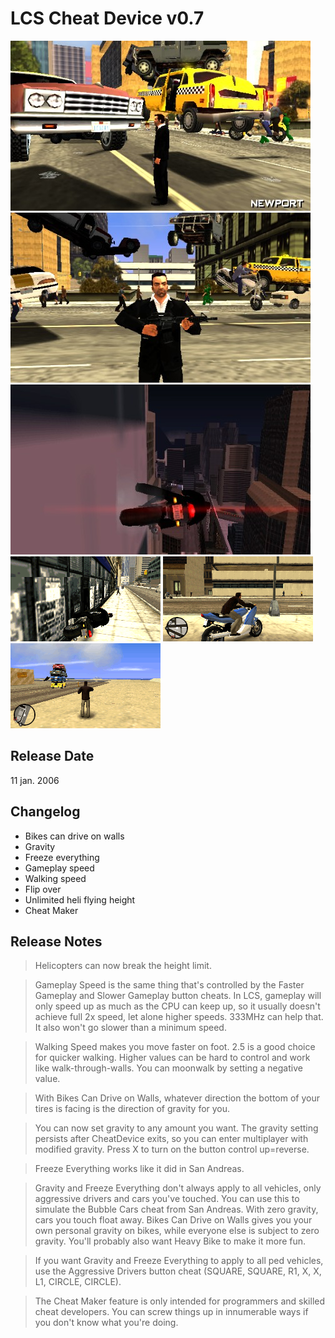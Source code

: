 # LCS Cheat Device v0.7

![1 CD v0.7](<../../../../Pictures/FreezeEverything1.jpg>)
![2 CD v0.7](<../../../../Pictures/FreezeEverything2.jpg>)
![3 CD v0.7](<../../../../Pictures/WallDriving1.jpg>)
![4 CD v0.7](<../../../../Pictures/WallDriving3.gif>)
![5 CD v0.7](<../../../../Pictures/zero gravity heavy bike.gif>)
![6 CD v0.7](<../../../../Pictures/low gravity spawn.gif>)

## Release Date
11 jan. 2006

## Changelog
 - Bikes can drive on walls
 - Gravity
 - Freeze everything
 - Gameplay speed
 - Walking speed
 - Flip over
 - Unlimited heli flying height
 - Cheat Maker
 
## Release Notes
> Helicopters can now break the height limit.

> Gameplay Speed is the same thing that's controlled by the Faster Gameplay and Slower Gameplay button cheats. In LCS, gameplay will only speed up as much as the CPU can keep up, so it usually doesn't achieve full 2x speed, let alone higher speeds. 333MHz can help that. It also won't go slower than a minimum speed.

> Walking Speed makes you move faster on foot. 2.5 is a good choice for quicker walking. Higher values can be hard to control and work like walk-through-walls. You can moonwalk by setting a negative value.

> With Bikes Can Drive on Walls, whatever direction the bottom of your tires is facing is the direction of gravity for you.

> You can now set gravity to any amount you want. The gravity setting persists after CheatDevice exits, so you can enter multiplayer with modified gravity. Press X to turn on the button control up=reverse.

> Freeze Everything works like it did in San Andreas.

> Gravity and Freeze Everything don't always apply to all vehicles, only aggressive drivers and cars you've touched. You can use this to simulate the Bubble Cars cheat from San Andreas. With zero gravity, cars you touch float away. Bikes Can Drive on Walls gives you your own personal gravity on bikes, while everyone else is subject to zero gravity. You'll probably also want Heavy Bike to make it more fun.

> If you want Gravity and Freeze Everything to apply to all ped vehicles, use the Aggressive Drivers button cheat (SQUARE, SQUARE, R1, X, X, L1, CIRCLE, CIRCLE).

> The Cheat Maker feature is only intended for programmers and skilled cheat developers. You can screw things up in innumerable ways if you don't know what you're doing.